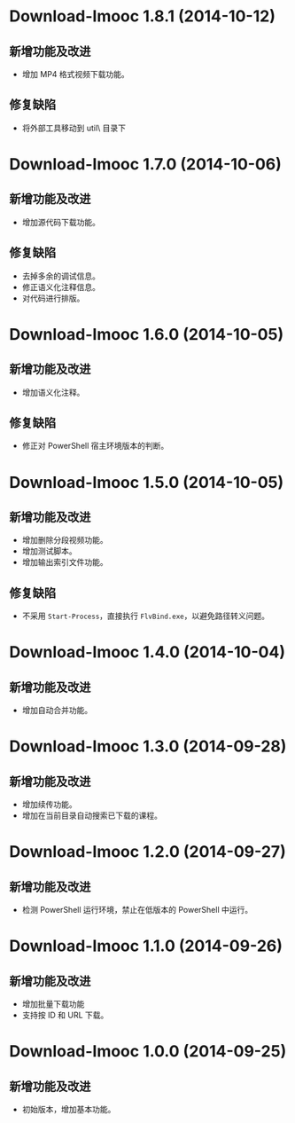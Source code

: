 Download-Imooc 1.8.1 (2014-10-12)
=================================
新增功能及改进
--------------------------
- 增加 MP4 格式视频下载功能。

修复缺陷
--------
- 将外部工具移动到 util\ 目录下

Download-Imooc 1.7.0 (2014-10-06)
=================================
新增功能及改进
--------------------------
- 增加源代码下载功能。

修复缺陷
--------
- 去掉多余的调试信息。
- 修正语义化注释信息。
- 对代码进行排版。

Download-Imooc 1.6.0 (2014-10-05)
=================================
新增功能及改进
--------------------------
- 增加语义化注释。

修复缺陷
--------
- 修正对 PowerShell 宿主环境版本的判断。

Download-Imooc 1.5.0 (2014-10-05)
=================================
新增功能及改进
--------------------------
- 增加删除分段视频功能。
- 增加测试脚本。
- 增加输出索引文件功能。

修复缺陷
--------
- 不采用 `Start-Process`，直接执行 `FlvBind.exe`，以避免路径转义问题。

Download-Imooc 1.4.0 (2014-10-04)
=================================
新增功能及改进
--------------------------
- 增加自动合并功能。

Download-Imooc 1.3.0 (2014-09-28)
=================================
新增功能及改进
--------------------------
- 增加续传功能。
- 增加在当前目录自动搜索已下载的课程。

Download-Imooc 1.2.0 (2014-09-27)
=================================
新增功能及改进
--------------------------
- 检测 PowerShell 运行环境，禁止在低版本的 PowerShell 中运行。

Download-Imooc 1.1.0 (2014-09-26)
=================================
新增功能及改进
--------------------------
- 增加批量下载功能
- 支持按 ID 和 URL 下载。

Download-Imooc 1.0.0 (2014-09-25)
=================================
新增功能及改进
--------------------------
- 初始版本，增加基本功能。